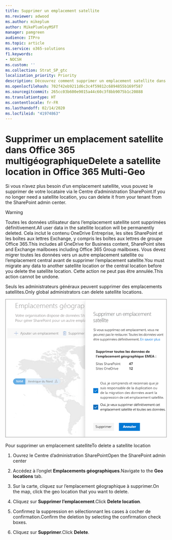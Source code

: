 ```yaml
---
title: Supprimer un emplacement satellite
ms.reviewer: adwood
ms.author: mikeplum
author: MikePlumleyMSFT
manager: pamgreen
audience: ITPro
ms.topic: article
ms.service: o365-solutions
f1.keywords:
- NOCSH
ms.custom: ''
ms.collection: Strat_SP_gtc
localization_priority: Priority
description: Découvrez comment supprimer un emplacement satellite dans Office 365 multigéographique.
ms.openlocfilehash: 702f42eb9211d6c3c4f59812c6894855b169f587
ms.sourcegitcommit: 265cc03b600e9015a44c60c3f8bb9075b1c20888
ms.translationtype: HT
ms.contentlocale: fr-FR
ms.lasthandoff: 02/14/2020
ms.locfileid: "41974863"
---
```

# <a name="delete-a-satellite-location-in-office-365-multi-geo"></a><span data-ttu-id="a3199-103">Supprimer un emplacement satellite dans Office 365 multigéographique</span><span class="sxs-lookup"><span data-stu-id="a3199-103">Delete a satellite location in Office 365 Multi-Geo</span></span>

<span data-ttu-id="a3199-104">Si vous n’avez plus besoin d’un emplacement satellite, vous pouvez le supprimer de votre locataire via le Centre d’administration SharePoint.</span><span class="sxs-lookup"><span data-stu-id="a3199-104">If you no longer need a satellite location, you can delete it from your tenant from the SharePoint admin center.</span></span>

> [!WARNING]
> <span data-ttu-id="a3199-105">Toutes les données utilisateur dans l’emplacement satellite sont supprimées définitivement.</span><span class="sxs-lookup"><span data-stu-id="a3199-105">All user data in the satellite location will be permanently deleted.</span></span> <span data-ttu-id="a3199-106">Cela inclut le contenu OneDrive Entreprise, les sites SharePoint et les boîtes aux lettres Exchange, y compris les boîtes aux lettres de groupe Office 365.</span><span class="sxs-lookup"><span data-stu-id="a3199-106">This includes all OneDrive for Business content, SharePoint sites and Exchange mailboxes including Office 365 Group mailboxes.</span></span> <span data-ttu-id="a3199-107">Vous devez migrer toutes les données vers un autre emplacement satellite ou l’emplacement central avant de supprimer l’emplacement satellite.</span><span class="sxs-lookup"><span data-stu-id="a3199-107">You must migrate any data to another satellite location or the central location before you delete the satellite location.</span></span> <span data-ttu-id="a3199-108">Cette action ne peut pas être annulée.</span><span class="sxs-lookup"><span data-stu-id="a3199-108">This action cannot be undone.</span></span>

<span data-ttu-id="a3199-109">Seuls les administrateurs généraux peuvent supprimer des emplacements satellites.</span><span class="sxs-lookup"><span data-stu-id="a3199-109">Only global administrators can delete satellite locations.</span></span>

![Capture d’écran d’un centre d’administration multigéographique présentant l’interface utilisateur pour la suppression d’un emplacement géographique](media/multi-geo-delete-satellite-location.png)

<span data-ttu-id="a3199-111">Pour supprimer un emplacement satellite</span><span class="sxs-lookup"><span data-stu-id="a3199-111">To delete a satellite location</span></span>

1. <span data-ttu-id="a3199-112">Ouvrez le Centre d’administration SharePoint</span><span class="sxs-lookup"><span data-stu-id="a3199-112">Open the SharePoint admin center</span></span>

2. <span data-ttu-id="a3199-113">Accédez à l’onglet **Emplacements géographiques**.</span><span class="sxs-lookup"><span data-stu-id="a3199-113">Navigate to the **Geo locations** tab.</span></span>

3. <span data-ttu-id="a3199-114">Sur la carte, cliquez sur l’emplacement géographique à supprimer.</span><span class="sxs-lookup"><span data-stu-id="a3199-114">On the map, click the geo location that you want to delete.</span></span>

4. <span data-ttu-id="a3199-115">Cliquez sur **Supprimer l’emplacement**.</span><span class="sxs-lookup"><span data-stu-id="a3199-115">Click **Delete location**.</span></span>

5. <span data-ttu-id="a3199-116">Confirmez la suppression en sélectionnant les cases à cocher de confirmation.</span><span class="sxs-lookup"><span data-stu-id="a3199-116">Confirm the deletion by selecting the confirmation check boxes.</span></span>

6. <span data-ttu-id="a3199-117">Cliquez sur **Supprimer**.</span><span class="sxs-lookup"><span data-stu-id="a3199-117">Click **Delete**.</span></span>
